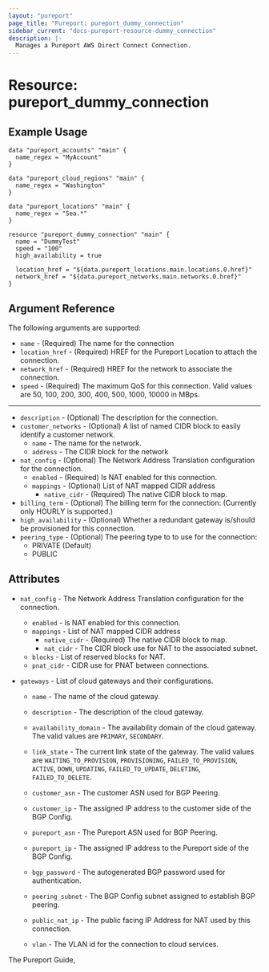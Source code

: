 ```yaml
---
layout: "pureport"
page_title: "Pureport: pureport_dummy_connection"
sidebar_current: "docs-pureport-resource-dummy_connection"
description: |-
  Manages a Pureport AWS Direct Connect Connection.
---
```


# Resource: pureport\_dummy\_connection

## Example Usage

```hcl
data "pureport_accounts" "main" {
  name_regex = "MyAccount"
}

data "pureport_cloud_regions" "main" {
  name_regex = "Washington"
}

data "pureport_locations" "main" {
  name_regex = "Sea.*"
}

resource "pureport_dummy_connection" "main" {
  name = "DummyTest"
  speed = "100"
  high_availability = true

  location_href = "${data.pureport_locations.main.locations.0.href}"
  network_href = "${data.pureport_networks.main.networks.0.href}"
}
```

## Argument Reference

The following arguments are supported:

* `name` - (Required) The name for the connection
* `location_href` - (Required) HREF for the Pureport Location to attach the connection.
* `network_href` - (Required) HREF for the network to associate the connection.
* `speed` - (Required) The maximum QoS for this connection. Valid values are 50, 100, 200, 300, 400, 500, 1000, 10000 in MBps.

- - -
* `description` - (Optional) The description for the connection.
* `customer_networks` - (Optional) A list of named CIDR block to easily identify a customer network.
    * `name` - The name for the network.
    * `address` - The CIDR block for the network
* `nat_config` - (Optional) The Network Address Translation configuration for the connection.
    * `enabled` - (Required) Is NAT enabled for this connection.
    * `mappings` - (Optional) List of NAT mapped CIDR address
        * `native_cidr` - (Required) The native CIDR block to map.
* `billing_term` - (Optional) The billing term for the connection: (Currently only HOURLY is supported.)
* `high_availability` - (Optional) Whether a redundant gateway is/should be provisioned for this connection.
* `peering_type` - (Optional) The peering type to to use for the connection:
    * PRIVATE (Default)
    * PUBLIC

## Attributes

* `nat_config` - The Network Address Translation configuration for the connection.
    * `enabled` - Is NAT enabled for this connection.
    * `mappings` - List of NAT mapped CIDR address
        * `native_cidr` - (Required) The native CIDR block to map.
        * `nat_cidr` - The CIDR block use for NAT to the associated subnet.
    * `blocks` - List of reserved blocks for NAT.
    * `pnat_cidr` - CIDR use for PNAT between connections.

* `gateways` - List of cloud gateways and their configurations.

    * `name` - The name of the cloud gateway.

    * `description` - The description of the cloud gateway.

    * `availability_domain` - The availability domain of the cloud gateway. The valid values are `PRIMARY`, `SECONDARY`.

    * `link_state` - The current link state of the gateway. The valid values are `WAITING_TO_PROVISION`, `PROVISIONING`, `FAILED_TO_PROVISION`, `ACTIVE`, `DOWN`, `UPDATING`, `FAILED_TO_UPDATE`, `DELETING`, `FAILED_TO_DELETE`.

    * `customer_asn` - The customer ASN used for BGP Peering.

    * `customer_ip` - The assigned IP address to the customer side of the BGP Config.

    * `pureport_asn` - The Pureport ASN used for BGP Peering.

    * `pureport_ip` -  The assigned IP address to the Pureport side of the BGP Config.

    * `bgp_password` - The autogenerated BGP password used for authentication.

    * `peering_subnet` - The BGP Config subnet assigned to establish BGP peering.

    * `public_nat_ip` - The public facing IP Address for NAT used by this connection.

    * `vlan` - The VLAN id for the connection to cloud services.

The Pureport Guide, []()
